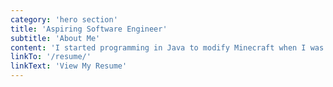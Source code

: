 ```yaml
---
category: 'hero section'
title: 'Aspiring Software Engineer'
subtitle: 'About Me'
content: 'I started programming in Java to modify Minecraft when I was 12 years old and loved it ever since, now making softare engineering my career. I am passionate about finding solutions to everyday problems and especially business problems through programmable applications, with a special focus toward information security. I have experience with Java, React, Javascript, HTML/CSS, Gatsby, MySQL, Oracle, Swift, C, Excel, and the object-oriented programming concept in general. '
linkTo: '/resume/'
linkText: 'View My Resume'
---
```


